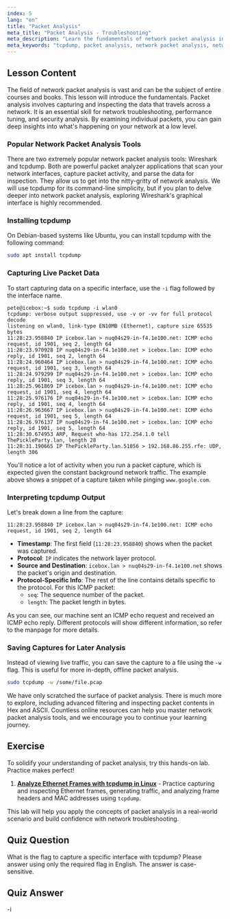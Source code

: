 ```yaml
---
index: 5
lang: "en"
title: "Packet Analysis"
meta_title: "Packet Analysis - Troubleshooting"
meta_description: "Learn the fundamentals of network packet analysis in Linux. This guide introduces tcpdump, a powerful packet analyzer, to capture and interpret network traffic."
meta_keywords: "tcpdump, packet analysis, network packet analysis, network packet analyzer, network analysis, network packet analysis tools, Linux networking, Wireshark, Linux commands, network traffic"
---
```


## Lesson Content

The field of network packet analysis is vast and can be the subject of entire courses and books. This lesson will introduce the fundamentals. Packet analysis involves capturing and inspecting the data that travels across a network. It is an essential skill for network troubleshooting, performance tuning, and security analysis. By examining individual packets, you can gain deep insights into what's happening on your network at a low level.

### Popular Network Packet Analysis Tools

There are two extremely popular network packet analysis tools: Wireshark and tcpdump. Both are powerful packet analyzer applications that scan your network interfaces, capture packet activity, and parse the data for inspection. They allow us to get into the nitty-gritty of network analysis. We will use tcpdump for its command-line simplicity, but if you plan to delve deeper into network packet analysis, exploring Wireshark's graphical interface is highly recommended.

### Installing tcpdump

On Debian-based systems like Ubuntu, you can install tcpdump with the following command:

```bash
sudo apt install tcpdump
```

### Capturing Live Packet Data

To start capturing data on a specific interface, use the `-i` flag followed by the interface name.

```plaintext
pete@icebox:~$ sudo tcpdump -i wlan0
tcpdump: verbose output suppressed, use -v or -vv for full protocol decode
listening on wlan0, link-type EN10MB (Ethernet), capture size 65535 bytes
11:28:23.958840 IP icebox.lan > nuq04s29-in-f4.1e100.net: ICMP echo request, id 1901, seq 2, length 64
11:28:23.970928 IP nuq04s29-in-f4.1e100.net > icebox.lan: ICMP echo reply, id 1901, seq 2, length 64
11:28:24.960464 IP icebox.lan > nuq04s29-in-f4.1e100.net: ICMP echo request, id 1901, seq 3, length 64
11:28:24.979299 IP nuq04s29-in-f4.1e100.net > icebox.lan: ICMP echo reply, id 1901, seq 3, length 64
11:28:25.961869 IP icebox.lan > nuq04s29-in-f4.1e100.net: ICMP echo request, id 1901, seq 4, length 64
11:28:25.976176 IP nuq04s29-in-f4.1e100.net > icebox.lan: ICMP echo reply, id 1901, seq 4, length 64
11:28:26.963667 IP icebox.lan > nuq04s29-in-f4.1e100.net: ICMP echo request, id 1901, seq 5, length 64
11:28:26.976137 IP nuq04s29-in-f4.1e100.net > icebox.lan: ICMP echo reply, id 1901, seq 5, length 64
11:28:30.674953 ARP, Request who-has 172.254.1.0 tell ThePickleParty.lan, length 28
11:28:31.190665 IP ThePickleParty.lan.51056 > 192.168.86.255.rfe: UDP, length 306
```

You'll notice a lot of activity when you run a packet capture, which is expected given the constant background network traffic. The example above shows a snippet of a capture taken while pinging `www.google.com`.

### Interpreting tcpdump Output

Let's break down a line from the capture:

```plaintext
11:28:23.958840 IP icebox.lan > nuq04s29-in-f4.1e100.net: ICMP echo request, id 1901, seq 2, length 64
```

- **Timestamp**: The first field (`11:28:23.958840`) shows when the packet was captured.
- **Protocol**: `IP` indicates the network layer protocol.
- **Source and Destination**: `icebox.lan > nuq04s29-in-f4.1e100.net` shows the packet's origin and destination.
- **Protocol-Specific Info**: The rest of the line contains details specific to the protocol. For this ICMP packet:
  - `seq`: The sequence number of the packet.
  - `length`: The packet length in bytes.

As you can see, our machine sent an ICMP echo request and received an ICMP echo reply. Different protocols will show different information, so refer to the manpage for more details.

### Saving Captures for Later Analysis

Instead of viewing live traffic, you can save the capture to a file using the `-w` flag. This is useful for more in-depth, offline packet analysis.

```bash
sudo tcpdump -w /some/file.pcap
```

We have only scratched the surface of packet analysis. There is much more to explore, including advanced filtering and inspecting packet contents in Hex and ASCII. Countless online resources can help you master network packet analysis tools, and we encourage you to continue your learning journey.

## Exercise

To solidify your understanding of packet analysis, try this hands-on lab. Practice makes perfect!

1. **[Analyze Ethernet Frames with tcpdump in Linux](https://labex.io/labs/comptia-analyze-ethernet-frames-with-tcpdump-in-linux-592765)** - Practice capturing and inspecting Ethernet frames, generating traffic, and analyzing frame headers and MAC addresses using `tcpdump`.

This lab will help you apply the concepts of packet analysis in a real-world scenario and build confidence with network troubleshooting.

## Quiz Question

What is the flag to capture a specific interface with tcpdump? Please answer using only the required flag in English. The answer is case-sensitive.

## Quiz Answer

-i
